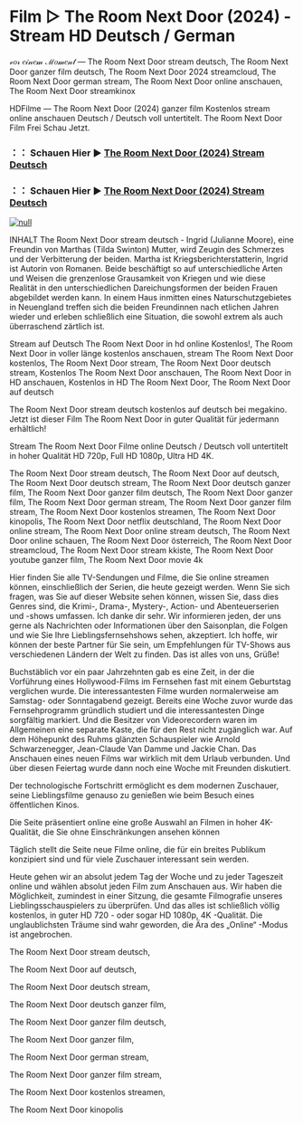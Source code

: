 # Film ▷ The Room Next Door (2024) - Stream HD Deutsch / German
𝓋𝑜𝓇 𝑒𝒾𝓃𝑒𝓂 ℳ𝑜𝓂𝑒𝓃𝓉 — The Room Next Door stream deutsch, The Room Next Door ganzer film deutsch, The Room Next Door 2024 streamcloud, The Room Next Door german stream, The Room Next Door online anschauen, The Room Next Door streamkinox

HDFilme — The Room Next Door (2024) ganzer film Kostenlos stream online anschauen Deutsch / Deutsch voll untertitelt. The Room Next Door Film Frei Schau Jetzt.

### ：： Schauen Hier ▶ [The Room Next Door (2024) Stream Deutsch](https://t.co/JCrw3entXP)

### ：： Schauen Hier ▶ [The Room Next Door (2024) Stream Deutsch](https://t.co/JCrw3entXP)

[![null](https://static.wixstatic.com/media/855a25_043b5abeb4ae4d35ac003198e7fe56ed~mv2.gif)](https://t.co/JCrw3entXP)

INHALT The Room Next Door stream deutsch - Ingrid (Julianne Moore), eine Freundin von Marthas (Tilda Swinton) Mutter, wird Zeugin des Schmerzes und der Verbitterung der beiden. Martha ist Kriegsberichterstatterin, Ingrid ist Autorin von Romanen. Beide beschäftigt so auf unterschiedliche Arten und Weisen die grenzenlose Grausamkeit von Kriegen und wie diese Realität in den unterschiedlichen Dareichungsformen der beiden Frauen abgebildet werden kann. In einem Haus inmitten eines Naturschutzgebietes in Neuengland treffen sich die beiden Freundinnen nach etlichen Jahren wieder und erleben schließlich eine Situation, die sowohl extrem als auch überraschend zärtlich ist.

Stream auf Deutsch The Room Next Door in hd online Kostenlos!, The Room Next Door in voller länge kostenlos anschauen, stream The Room Next Door kostenlos, The Room Next Door stream, The Room Next Door deutsch stream, Kostenlos The Room Next Door anschauen, The Room Next Door in HD anschauen, Kostenlos in HD The Room Next Door, The Room Next Door auf deutsch

The Room Next Door stream deutsch kostenlos auf deutsch bei megakino. Jetzt ist dieser Film The Room Next Door in guter Qualität für jedermann erhältlich!

Stream The Room Next Door Filme online Deutsch / Deutsch voll untertitelt in hoher Qualität HD 720p, Full HD 1080p, Ultra HD 4K.

The Room Next Door stream deutsch, The Room Next Door auf deutsch, The Room Next Door deutsch stream, The Room Next Door deutsch ganzer film, The Room Next Door ganzer film deutsch, The Room Next Door ganzer film, The Room Next Door german stream, The Room Next Door ganzer film stream, The Room Next Door kostenlos streamen, The Room Next Door kinopolis, The Room Next Door netflix deutschland, The Room Next Door online stream, The Room Next Door online stream deutsch, The Room Next Door online schauen, The Room Next Door österreich, The Room Next Door streamcloud, The Room Next Door stream kkiste, The Room Next Door youtube ganzer film, The Room Next Door movie 4k

Hier finden Sie alle TV-Sendungen und Filme, die Sie online streamen können, einschließlich der Serien, die heute gezeigt werden. Wenn Sie sich fragen, was Sie auf dieser Website sehen können, wissen Sie, dass dies Genres sind, die Krimi-, Drama-, Mystery-, Action- und Abenteuerserien und -shows umfassen. Ich danke dir sehr. Wir informieren jeden, der uns gerne als Nachrichten oder Informationen über den Saisonplan, die Folgen und wie Sie Ihre Lieblingsfernsehshows sehen, akzeptiert. Ich hoffe, wir können der beste Partner für Sie sein, um Empfehlungen für TV-Shows aus verschiedenen Ländern der Welt zu finden. Das ist alles von uns, Grüße!

Buchstäblich vor ein paar Jahrzehnten gab es eine Zeit, in der die Vorführung eines Hollywood-Films im Fernsehen fast mit einem Geburtstag verglichen wurde. Die interessantesten Filme wurden normalerweise am Samstag- oder Sonntagabend gezeigt. Bereits eine Woche zuvor wurde das Fernsehprogramm gründlich studiert und die interessantesten Dinge sorgfältig markiert. Und die Besitzer von Videorecordern waren im Allgemeinen eine separate Kaste, die für den Rest nicht zugänglich war. Auf dem Höhepunkt des Ruhms glänzten Schauspieler wie Arnold Schwarzenegger, Jean-Claude Van Damme und Jackie Chan. Das Anschauen eines neuen Films war wirklich mit dem Urlaub verbunden. Und über diesen Feiertag wurde dann noch eine Woche mit Freunden diskutiert.

Der technologische Fortschritt ermöglicht es dem modernen Zuschauer, seine Lieblingsfilme genauso zu genießen wie beim Besuch eines öffentlichen Kinos.

Die Seite präsentiert online eine große Auswahl an Filmen in hoher 4K-Qualität, die Sie ohne Einschränkungen ansehen können

Täglich stellt die Seite neue Filme online, die für ein breites Publikum konzipiert sind und für viele Zuschauer interessant sein werden.

Heute gehen wir an absolut jedem Tag der Woche und zu jeder Tageszeit online und wählen absolut jeden Film zum Anschauen aus. Wir haben die Möglichkeit, zumindest in einer Sitzung, die gesamte Filmografie unseres Lieblingsschauspielers zu überprüfen. Und das alles ist schließlich völlig kostenlos, in guter HD 720 - oder sogar HD 1080p, 4K -Qualität. Die unglaublichsten Träume sind wahr geworden, die Ära des „Online“ -Modus ist angebrochen.

The Room Next Door stream deutsch,

The Room Next Door auf deutsch,

The Room Next Door deutsch stream,

The Room Next Door deutsch ganzer film,

The Room Next Door ganzer film deutsch,

The Room Next Door ganzer film,

The Room Next Door german stream,

The Room Next Door ganzer film stream,

The Room Next Door kostenlos streamen,

The Room Next Door kinopolis
